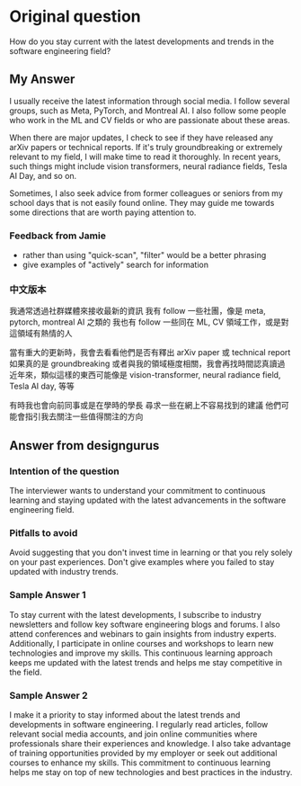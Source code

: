 # Original question
How do you stay current with the latest developments and trends in the software engineering field?

## My Answer
I usually receive the latest information through social media. I follow several groups, such as Meta, PyTorch, and Montreal AI. I also follow some people who work in the ML and CV fields or who are passionate about these areas.

When there are major updates, I check to see if they have released any arXiv papers or technical reports. If it's truly groundbreaking or extremely relevant to my field, I will make time to read it thoroughly. In recent years, such things might include vision transformers, neural radiance fields, Tesla AI Day, and so on.

Sometimes, I also seek advice from former colleagues or seniors from my school days that is not easily found online. They may guide me towards some directions that are worth paying attention to.


### Feedback from Jamie
- rather than using "quick-scan", "filter" would be a better phrasing
- give examples of "actively" search for information

### 中文版本
我通常透過社群媒體來接收最新的資訊
我有 follow 一些社團，像是 meta, pytorch, montreal AI 之類的
我也有 follow 一些同在 ML, CV 領域工作，或是對這領域有熱情的人

當有重大的更新時，我會去看看他們是否有釋出 arXiv paper 或 technical report
如果真的是 groundbreaking 或者與我的領域極度相關，我會再找時間認真讀過
近年來，類似這樣的東西可能像是 vision-transformer, neural radiance field, 
Tesla AI day, 等等

有時我也會向前同事或是在學時的學長
尋求一些在網上不容易找到的建議
他們可能會指引我去關注一些值得關注的方向

## Answer from designgurus
### Intention of the question
The interviewer wants to understand your commitment to continuous learning and staying updated with the latest advancements in the software engineering field.

### Pitfalls to avoid
Avoid suggesting that you don't invest time in learning or that you rely solely on your past experiences. Don't give examples where you failed to stay updated with industry trends.

### Sample Answer 1
To stay current with the latest developments, I subscribe to industry newsletters and follow key software engineering blogs and forums. I also attend conferences and webinars to gain insights from industry experts. Additionally, I participate in online courses and workshops to learn new technologies and improve my skills. This continuous learning approach keeps me updated with the latest trends and helps me stay competitive in the field.

### Sample Answer 2
I make it a priority to stay informed about the latest trends and developments in software engineering. I regularly read articles, follow relevant social media accounts, and join online communities where professionals share their experiences and knowledge. I also take advantage of training opportunities provided by my employer or seek out additional courses to enhance my skills. This commitment to continuous learning helps me stay on top of new technologies and best practices in the industry.
